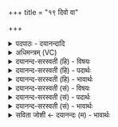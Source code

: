 +++
title = "१९ दिवो वा"

+++
<details><summary>पदपाठः - दयानन्दादि</summary>

दि॒वः। वा॒। वि॒ष्णो॒ऽइति॑ विष्णो। उ॒त। वा॒। पृ॒थि॒व्याः। म॒हः। वा॒। वि॒ष्णो॒ऽइति॑ विष्णो। उ॒रोः। अ॒न्तरि॑क्षात्। उ॒भा। हि। हस्ता॑। वसु॑ना। पृ॒णस्व॑। आ। प्र। य॒च्छ॒। दक्षि॑णात्। आ। उ॒त। स॒व्यात्। विष्ण॑वे। त्वा॒। १९।
</details>

<details><summary>अधिमन्त्रम् (VC)</summary>

- विष्णुर्देवता
- औतथ्यो दीर्घतमा ऋषिः
- निचृद् आर्षी जगती
- निषादः
</details>

<details><summary>दयानन्द-सरस्वती (हि) - विषयः</summary>

फिर वह जगदीश्वर कैसा है, इस विषय का उपदेश अगले मन्त्र में किया है ॥
</details>

<details><summary>दयानन्द-सरस्वती (हि) - पदार्थः</summary>

पदार्थान्वयभाषाः -  हे (विष्णो) सर्वव्यापी परमेश्वर ! आप कृपा करके हम लोगों को (दिवः) प्रसिद्ध वा बिजुली अग्नि से (वसुना) द्रव्य के साथ (आपृणस्व) सुखों से पूर्ण कीजिये और (पृथिव्याः) भूमि से उत्पन्न हुए पदार्थ (उत) भी (वा) अथवा (महः) महत्तत्त्व अव्यक्त और (उत) भी (उरोः) बहुत (अन्तरिक्षात्) अन्तरिक्ष से द्रव्य के साथ सुखों को (हि) निश्चय करके पूर्ण कीजिये (विष्णो) सब में प्रविष्ट ईश्वर ! आप (दक्षिणात्) दक्षिण (उत) और (सव्यात्) वाम पार्श्व से सुखों को दीजिये (त्वा) उस आप को (विष्णवे) योग विज्ञान यज्ञ के लिये पूजन करते हैं ॥१९॥
</details>

<details><summary>दयानन्द-सरस्वती (हि) - भावार्थः</summary>

भावार्थभाषाः -  सब मनुष्यों को योग्य है कि जिस व्यापक परमेश्वर ने महत्तत्त्व, सूर्य, भूमि, अन्तरिक्ष, वायु, जल आदि पदार्थ वा उन में रहनेवाले ओषधी आदि वा मनुष्यादिकों को रच धारण कर सब प्राणियों के लिये सुखों को धारण करता है, उसी की उपासना करें ॥१९॥
</details>

<details><summary>दयानन्द-सरस्वती (सं) - विषयः</summary>

पुनः स कीदृश इत्युपदिश्यते ॥
</details>

<details><summary>दयानन्द-सरस्वती (सं) - पदार्थः</summary>

पदार्थान्वयभाषाः -  हे विष्णो ! त्वं कृपयाऽस्मान् दिवः प्रसिद्धाग्नेर्विद्युतो वा वसुनाऽऽपृणस्व सुखानि प्रयच्छ, उतापि पृथिव्याः सकाशादुत्पन्नेभ्यः पदार्थेभ्यो महत्तत्त्वाच्चाव्यक्तादुतोरोरन्तरिक्षाद्वा वसुना द्यां पृणस्व। हे विष्णो ! त्वं दक्षिणादुत च सव्यात् सुखानि प्रयच्छ, तं त्वा त्वां विष्णवे यज्ञाय वयमर्चयेम ॥१९॥
</details>

<details><summary>दयानन्द-सरस्वती (सं) - भावार्थः</summary>

भावार्थभाषाः -  येन व्यापकेनेश्वरेण महत्तत्त्वसूर्य्यभूम्यन्तरिक्षवाय्वग्निजलादीन् पदार्थान् तत्रस्थानन्यांश्चौषध्यादीन् मनुष्यादींश्च रचित्वा धृत्वा सर्वेभ्यः प्राणिभ्यः सुखानि धीयन्ते तस्यैवोपासना सर्वैः कार्येति ॥१९॥
</details>

<details><summary>सविता जोशी ← दयानन्दः (म) - भावार्थः</summary>

भावार्थभाषाः -  सर्वव्यापक परमेश्वराने महत्त्वत्व सूर्य, भूमी, आकाश, वायू, अग्नी, जल इत्यादी पदार्थ व औषधी तसेच माणसांनाही उत्पन्न केलेले असून, सर्व प्राण्यांना सुख प्राप्त करून दिलेले आहे. त्याचीच सर्व माणसांनी उपासना करावी.
</details>